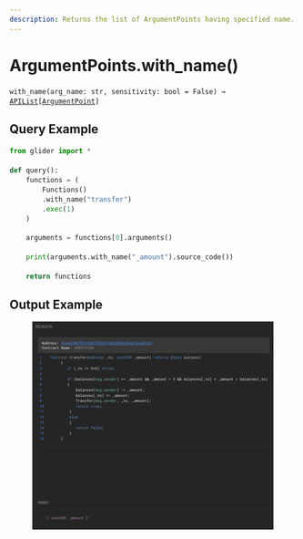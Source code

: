 ```yaml
---
description: Returns the list of ArgumentPoints having specified name.
---
```


# ArgumentPoints.with\_name()

`with_name(arg_name: str, sensitivity: bool = False) →` [`APIList`](../../iterables/apilist.md)`[`[`ArgumentPoint`](../argumentpoint.md)`]`

## Query Example

```python
from glider import *

def query():
    functions = (
        Functions()
        .with_name("transfer")
        .exec(1)
    )

    arguments = functions[0].arguments()

    print(arguments.with_name("_amount").source_code())

    return functions
```

## Output Example

<figure><img src="../../../.gitbook/assets/image (11) (1) (1) (1) (1).png" alt=""><figcaption></figcaption></figure>

